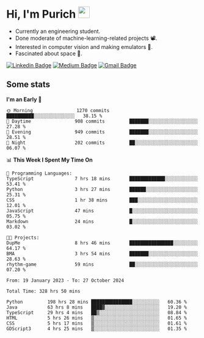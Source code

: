 <h1 align="left">Hi, I'm Purich
<img src="https://media.giphy.com/media/hvRJCLFzcasrR4ia7z/giphy.gif" width="30px"/></h1>

* Currently an engineering student.
* Done moderate of machine-learning-related projects :film_projector:.
* Interested in computer vision and making emulators :space_invader:.
* Fascinated about space :milky_way:.

[![Linkedin Badge](https://img.shields.io/badge/-Purich-blue?style=flat-square&logo=Linkedin&logoColor=white&link=https://www.linkedin.com/in/purich-siritip-16b3b3255/)](https://www.linkedin.com/in/purich-siritip-16b3b3255) [![Medium Badge](https://img.shields.io/badge/-@purich-gray?style=flat-square&labelColor=000000&logo=Medium&link=https://medium.com/@phuritsiritip)](https://medium.com/@phuritsiritip)
[![Gmail Badge](https://img.shields.io/badge/-mark.phurit@gmail.com-c14438?style=flat-square&logo=Gmail&logoColor=white&link=mailto:mark.phurit@gmail.com)](mailto:mark.phurit@gmail.com)

## Some stats

  
  <!--START_SECTION:waka-->
**I'm an Early 🐤** 

```text
🌞 Morning                1270 commits        ██████████░░░░░░░░░░░░░░░   38.15 % 
🌆 Daytime                908 commits         ███████░░░░░░░░░░░░░░░░░░   27.28 % 
🌃 Evening                949 commits         ███████░░░░░░░░░░░░░░░░░░   28.51 % 
🌙 Night                  202 commits         ██░░░░░░░░░░░░░░░░░░░░░░░   06.07 % 
```


📊 **This Week I Spent My Time On** 

```text
💬 Programming Languages: 
TypeScript               7 hrs 18 mins       █████████████░░░░░░░░░░░░   53.41 % 
Python                   3 hrs 27 mins       ██████░░░░░░░░░░░░░░░░░░░   25.31 % 
CSS                      1 hr 38 mins        ███░░░░░░░░░░░░░░░░░░░░░░   12.01 % 
JavaScript               47 mins             █░░░░░░░░░░░░░░░░░░░░░░░░   05.75 % 
Markdown                 24 mins             █░░░░░░░░░░░░░░░░░░░░░░░░   03.02 % 

🐱‍💻 Projects: 
DupMe                    8 hrs 46 mins       ████████████████░░░░░░░░░   64.17 % 
BMA                      3 hrs 54 mins       ███████░░░░░░░░░░░░░░░░░░   28.63 % 
rhythm-game              59 mins             ██░░░░░░░░░░░░░░░░░░░░░░░   07.20 % 
```


<!--END_SECTION:waka-->

  <!--START_SECTION:waka-simple-->

```text
From: 19 January 2023 - To: 27 October 2024

Total Time: 328 hrs 50 mins

Python         198 hrs 28 mins ███████████████░░░░░░░░░░   60.36 %
Java           63 hrs 8 mins   ████▓░░░░░░░░░░░░░░░░░░░░   19.20 %
TypeScript     29 hrs 4 mins   ██▒░░░░░░░░░░░░░░░░░░░░░░   08.84 %
HTML           5 hrs 26 mins   ▒░░░░░░░░░░░░░░░░░░░░░░░░   01.65 %
CSS            5 hrs 17 mins   ▒░░░░░░░░░░░░░░░░░░░░░░░░   01.61 %
GDScript3      4 hrs 25 mins   ▒░░░░░░░░░░░░░░░░░░░░░░░░   01.35 %
```

<!--END_SECTION:waka-simple-->

  <!--![Anurag's GitHub stats](https://github-readme-stats.vercel.app/api?username=vikimark&show_icons=true&theme=gruvbox_light)-->
  
<!--
**vikimark/vikimark** is a ✨ _special_ ✨ repository because its `README.md` (this file) appears on your GitHub profile.

Here are some ideas to get you started:

- 🔭 I’m currently working on ...
- 🌱 I’m currently learning ...
- 👯 I’m looking to collaborate on ...
- 🤔 I’m looking for help with ...
- 💬 Ask me about ...
- 📫 How to reach me: ...
- 😄 Pronouns: ...
- ⚡ Fun fact: ...
-->
